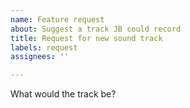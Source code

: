 ```yaml
---
name: Feature request
about: Suggest a track JB could record
title: Request for new sound track
labels: request
assignees: ''

---
```


What would the track be?
